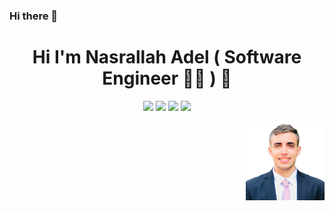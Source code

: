 ### Hi there 👋
<h1 align="center">  Hi I'm Nasrallah Adel ( Software Engineer 👨‍💻 ) 👋</h1>
<p align="center">
    <a href="https://twitter.com/Nasrallah_AdeL5"><img src="https://img.shields.io/badge/twitter-%231FA1F1?style=flat&logo=twitter&logoColor=white"/></a>
    <a href="https://www.linkedin.com/in/nasradelnasr"><img src="https://img.shields.io/badge/linkedin-%230177B5?style=flat&logo=linkedin&logoColor=white"/></a>
    <a href="https://www.youtube.com/c/Nasrallah_Adel"><img src="https://img.shields.io/badge/youtube-%23FF0000?style=flat&logo=youtube&logoColor=white"/></a>
    <a href="https://www.instagram.com/nasrallah_adel"><img src="https://img.shields.io/badge/instagram-%23E4415F?style=flat&logo=instagram&logoColor=white"/></a>
  </p>
  <img src="https://github.com/Nasrallah-Adel/Nasrallah-Adel/blob/master/15176444.png" align="right" width="25%"/>
<!--
**Nasrallah-Adel/Nasrallah-Adel** is a ✨ _special_ ✨ repository because its `README.md` (this file) appears on your GitHub profile.

Here are some ideas to get you started:

- 🔭 I’m currently working on ...
- 🌱 I’m currently learning ...
- 👯 I’m looking to collaborate on ...
- 🤔 I’m looking for help with ...
- 💬 Ask me about ...
- 📫 How to reach me: ...
- 😄 Pronouns: ...
- ⚡ Fun fact: ...
-->
